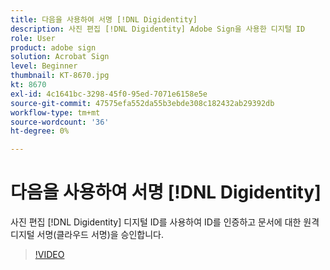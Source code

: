 ```yaml
---
title: 다음을 사용하여 서명 [!DNL Digidentity]
description: 사진 편집 [!DNL Digidentity] Adobe Sign을 사용한 디지털 ID
role: User
product: adobe sign
solution: Acrobat Sign
level: Beginner
thumbnail: KT-8670.jpg
kt: 8670
exl-id: 4c1641bc-3298-45f0-95ed-7071e6158e5e
source-git-commit: 47575efa552da55b3ebde308c182432ab29392db
workflow-type: tm+mt
source-wordcount: '36'
ht-degree: 0%

---
```


# 다음을 사용하여 서명 [!DNL Digidentity]

사진 편집 [!DNL Digidentity] 디지털 ID를 사용하여 ID를 인증하고 문서에 대한 원격 디지털 서명(클라우드 서명)을 승인합니다.

>[!VIDEO](https://video.tv.adobe.com/v/336991?hidetitle=true)
